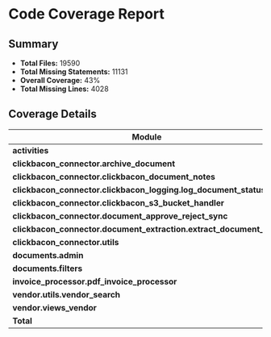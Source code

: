 # Code Coverage Report

## Summary

- **Total Files:** 19590
- **Total Missing Statements:** 11131
- **Overall Coverage:** 43%
- **Total Missing Lines:** 4028

## Coverage Details

| Module | Statements | Missed | Coverage |
|--------|------------|--------|----------|
| **activities** | 62 | 4 | 93% |
| **clickbacon_connector.archive_document** | 59 | 28 | 53% |
| **clickbacon_connector.clickbacon_document_notes** | 89 | 64 | 28% |
| **clickbacon_connector.clickbacon_logging.log_document_status** | 51 | 35 | 31% |
| **clickbacon_connector.clickbacon_s3_bucket_handler** | 49 | 41 | 16% |
| **clickbacon_connector.document_approve_reject_sync** | 149 | 111 | 26% |
| **clickbacon_connector.document_extraction.extract_document_data** | 150 | 135 | 10% |
| **clickbacon_connector.utils** | 164 | 85 | 48% |
| **documents.admin** | 316 | 218 | 31% |
| **documents.filters** | 123 | 69 | 44% |
| **invoice_processor.pdf_invoice_processor** | 236 | 190 | 19% |
| **vendor.utils.vendor_search** | 218 | 200 | 8% |
| **vendor.views_vendor** | 397 | 244 | 39% |
| **Total** | **19590** | **11131** | **43%** |